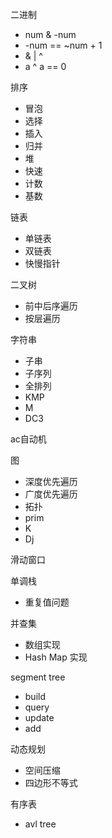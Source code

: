 二进制
- num & -num
- -num == ~num + 1
- & | ^
- a ^ a == 0

排序
- 冒泡
- 选择
- 插入
- 归并
- 堆
- 快速
- 计数
- 基数

链表
- 单链表
- 双链表
- 快慢指针

二叉树
- 前中后序遍历
- 按层遍历

字符串
- 子串
- 子序列
- 全排列
- KMP
- M
- DC3

ac自动机

图
- 深度优先遍历
- 广度优先遍历
- 拓扑
- prim
- K
- Dj

滑动窗口

单调栈
- 重复值问题

并查集
- 数组实现
- Hash Map 实现

segment tree
- build
- query
- update
- add

动态规划
- 空间压缩
- 四边形不等式

有序表
- avl tree
